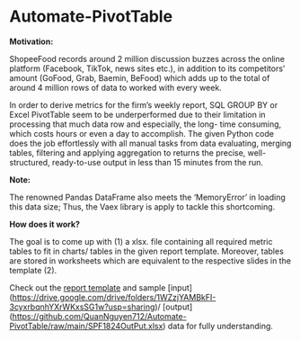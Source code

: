 # Automate-PivotTable

**Motivation:**

ShopeeFood records around 2 million discussion buzzes across the online platform (Facebook, TikTok, news sites etc.), in addition to its competitors’ amount (GoFood, Grab, Baemin, BeFood) which adds up to the total of around 4 million rows of data to worked with every week.


In order to derive metrics for the firm’s weekly report, SQL GROUP BY or Excel PivotTable seem to be underperformed due to their limitation in processing that much data row and especially, the long- time consuming, which costs hours or even a day to accomplish.
The given Python code does the job effortlessly with all manual tasks from data evaluating, merging tables, filtering and applying aggregation to returns the precise, well- structured, ready-to-use output in less than 15 minutes from the run.

**Note:**

The renowned Pandas DataFrame also meets the ‘MemoryError’ in loading this data size; Thus, the Vaex library is apply to tackle this shortcoming.

**How does it work?**

The goal is to come up with (1) a xlsx. file containing all required metric tables to fit in charts/ tables in the given report template. Moreover, tables are stored in worksheets which are equivalent to the respective slides in the template (2).


Check out the [report template](https://github.com/QuanNguyen712/Automate-PivotTable/blob/main/ShopeeFood_Weekly%20Report%2018%20to%20%2024.09.2023.pdf) and sample [input] (https://drive.google.com/drive/folders/1WZzjYAMBkFI-3cyxrbqnhYXrWKxsSG1w?usp=sharing)/ [output] (https://github.com/QuanNguyen712/Automate-PivotTable/raw/main/SPF1824OutPut.xlsx) data for fully understanding.
